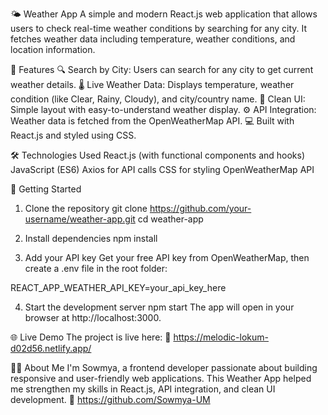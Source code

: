 🌤️ Weather App
A simple and modern React.js web application that allows users to check real-time weather conditions by searching for any city. It fetches weather data including temperature, weather conditions, and location information.

🌟 Features
🔍 Search by City: Users can search for any city to get current weather details.
🌡️ Live Weather Data: Displays temperature, weather condition (like Clear, Rainy, Cloudy), and city/country name.
📱 Clean UI: Simple layout with easy-to-understand weather display.
⚙️ API Integration: Weather data is fetched from the OpenWeatherMap API.
💻 Built with React.js and styled using CSS.


🛠 Technologies Used
React.js (with functional components and hooks)
JavaScript (ES6)
Axios for API calls
CSS for styling
OpenWeatherMap API

🚀 Getting Started
1. Clone the repository
git clone https://github.com/your-username/weather-app.git
cd weather-app

2. Install dependencies
npm install

3. Add your API key
Get your free API key from OpenWeatherMap, then create a .env file in the root folder:

REACT_APP_WEATHER_API_KEY=your_api_key_here

4. Start the development server
npm start
The app will open in your browser at http://localhost:3000.


🌐 Live Demo
The project is live here:
🔗 https://melodic-lokum-d02d56.netlify.app/


👩‍💻 About Me
I'm Sowmya, a frontend developer passionate about building responsive and user-friendly web applications.
This Weather App helped me strengthen my skills in React.js, API integration, and clean UI development.
🔗 https://github.com/Sowmya-UM
